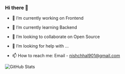 ### Hi there 👋

- 🔭 I’m currently working on Frontend 

- 🌱 I’m currently learning Backend

- 👯 I’m looking to collaborate on Open Source

- 🤔 I’m looking for help with ...

- 📫 How to reach me: Email - nishchhal901@gmail.com


![GitHub Stats](https://github-readme-stats.vercel.app/api?username=Nishchhal007&theme=radical)
